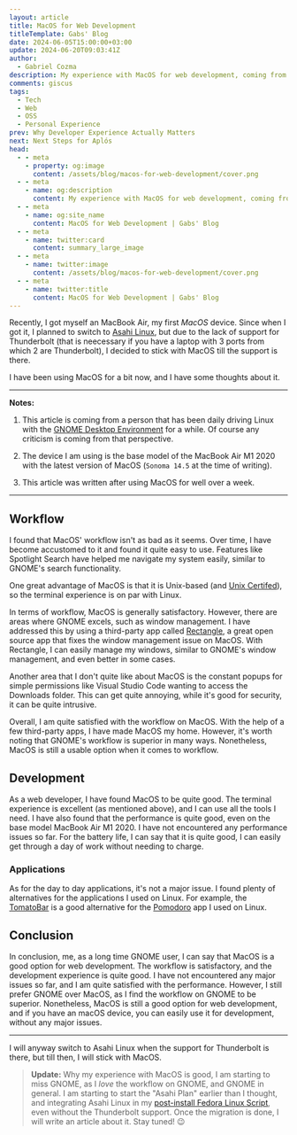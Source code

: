 ```yaml
---
layout: article
title: MacOS for Web Development
titleTemplate: Gabs' Blog
date: 2024-06-05T15:00:00+03:00
update: 2024-06-20T09:03:41Z
author:
  - Gabriel Cozma
description: My experience with MacOS for web development, coming from a GNOME Linux environment.
comments: giscus
tags:
  - Tech
  - Web
  - OSS
  - Personal Experience
prev: Why Developer Experience Actually Matters
next: Next Steps for Aplós
head:
  - - meta
    - property: og:image
      content: /assets/blog/macos-for-web-development/cover.png
  - - meta
    - name: og:description
      content: My experience with MacOS for web development, coming from a GNOME Linux environment.
  - - meta
    - name: og:site_name
      content: MacOS for Web Development | Gabs' Blog
  - - meta
    - name: twitter:card
      content: summary_large_image
  - - meta
    - name: twitter:image
      content: /assets/blog/macos-for-web-development/cover.png
  - - meta
    - name: twitter:title
      content: MacOS for Web Development | Gabs' Blog
---
```


Recently, I got myself an MacBook Air, my first _MacOS_ device. Since when I got it, I planned to switch to [Asahi Linux](https://asahilinux.org/), but due to the lack of support for Thunderbolt (that is neecessary if you have a laptop with 3 ports from which 2 are Thunderbolt), I decided to stick with MacOS till the support is there.

I have been using MacOS for a bit now, and I have some thoughts about it.

---

**Notes:**

1. This article is coming from a person that has been daily driving Linux with the [GNOME Desktop Environment](https://gnome.org/) for a while. Of course any criticism is coming from that perspective.

2. The device I am using is the base model of the MacBook Air M1 2020 with the latest version of MacOS (`Sonoma 14.5` at the time of writing).

3. This article was written after using MacOS for well over a week.

---

## Workflow

I found that MacOS' workflow isn't as bad as it seems. Over time, I have become accustomed to it and found it quite easy to use. Features like Spotlight Search have helped me navigate my system easily, similar to GNOME's search functionality.

One great advantage of MacOS is that it is Unix-based (and [Unix Certifed](openbrand/register/brand3710.htm)), so the terminal experience is on par with Linux.

In terms of workflow, MacOS is generally satisfactory. However, there are areas where GNOME excels, such as window management. I have addressed this by using a third-party app called [Rectangle](https://github.com/rxhanson/Rectangle), a great open source app that fixes the window management issue on MacOS. With Rectangle, I can easily manage my windows, similar to GNOME's window management, and even better in some cases.

Another area that I don't quite like about MacOS is the constant popups for simple permissions like Visual Studio Code wanting to access the Downloads folder. This can get quite annoying, while it's good for security, it can be quite intrusive.

Overall, I am quite satisfied with the workflow on MacOS. With the help of a few third-party apps, I have made MacOS my home. However, it's worth noting that GNOME's workflow is superior in many ways. Nonetheless, MacOS is still a usable option when it comes to workflow.

## Development

As a web developer, I have found MacOS to be quite good. The terminal experience is excellent (as mentioned above), and I can use all the tools I need. I have also found that the performance is quite good, even on the base model MacBook Air M1 2020. I have not encountered any performance issues so far. For the battery life, I can say that it is quite good, I can easily get through a day of work without needing to charge.

### Applications

As for the day to day applications, it's not a major issue. I found plenty of alternatives for the applications I used on Linux. For example, the [TomatoBar](https://github.com/ivoronin/TomatoBar) is a good alternative for the [Pomodoro](https://flathub.org/apps/org.gnome.Solanum) app I used on Linux.

## Conclusion

In conclusion, me, as a long time GNOME user, I can say that MacOS is a good option for web development. The workflow is satisfactory, and the development experience is quite good. I have not encountered any major issues so far, and I am quite satisfied with the performance. However, I still prefer GNOME over MacOS, as I find the workflow on GNOME to be superior. Nonetheless, MacOS is still a good option for web development, and if you have an macOS device, you can easily use it for development, without any major issues.

---

I will anyway switch to Asahi Linux when the support for Thunderbolt is there, but till then, I will stick with MacOS.

> **Update:**
> Why my experience with MacOS is good, I am starting to miss GNOME, as I _love_ the workflow on GNOME, and GNOME in general. I am starting to start the "Asahi Plan" earlier than I thought, and integrating Asahi Linux in my [post-install Fedora Linux Script](https://fed.tools.gxbs.me/), even without the Thunderbolt support. Once the migration is done, I will write an article about it. Stay tuned! :wink:
